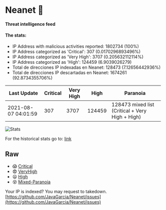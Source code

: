 # Neanet :hocho:
#### Threat intelligence feed
#### The stats:

- IP Address with malicious activities reported: 1802734 (100%)
- IP Address categorized as 'Critical':  307 (0.0170296893496%)
- IP Address categorized as 'Very High':  3707 (0.205632112114%)
- IP Address categorized as 'High':  124459 (6.9039026279)
- Total de direcciones IP indexadas en Neanet:  128473 (7.12656442936%)
- Total de direcciones IP descartadas en Neanet:  1674261 (92.8734355706%)

| Last Update | Critical | Very High | High | Paranoia |
| --- | --- | --- | --- | --- |
| 2021-08-07 04:01:59 | 307 | 3707 | 124459 | 128473 mixed list (Critical + Very High + High)|

![Stats](https://docs.google.com/spreadsheets/d/e/2PACX-1vSnaNMIXVabIpDJjufMlzH7poXnshF3mgd8Is1g9ytUEzVsP5my4Trn8f-xkoLLQ38xpL3HtmUexLo6/pubchart?oid=501124687&format=image)

For the historical stats go to: [link](/stats.csv)
## Raw
- :scream: [Critical](https://raw.githubusercontent.com/JavaGarcia/Neanet/master/blacklists/neanet_critical.txt)
- :fearful: [VeryHigh](https://raw.githubusercontent.com/JavaGarcia/Neanet/master/blacklists/neanet_veryHigh.txtt)
- :frowning: [High](https://raw.githubusercontent.com/JavaGarcia/Neanet/master/blacklists/neanet_high.txt)
- :dizzy_face: [Mixed-Paranoia](https://raw.githubusercontent.com/JavaGarcia/Neanet/master/blacklists/neanet_all.txt)


Your IP is indexed? You may request to takedown. [https://github.com/JavaGarcia/Neanet/issues](https://github.com/JavaGarcia/Neanet/issues)


































































































































































































































































































































































































































































































































































































































































































































































































































































































































































































































































































































































































































































































































































































































































































































































































































































































































































































































































































































































































































































































































































































































































































































































































































































































































































































































































































































































































































































































































































































































































































































































































































































































































































































































































































































































































































































































































































































































































































































































































































































































































































































































































































































































































































































































































































































































































































































































































































































































































































































































































































































































































































































































































































































































































































































































































































































































































































































































































































































































































































































































































































































































































































































































































































































































































































































































































































































































































































































































































































































































































































































































































































































































































































































































































































































































































































































































































































































































































































































































































































































































































































































































